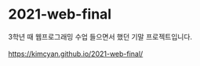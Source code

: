# 2021-web-final
3학년 때 웹프로그래밍 수업 들으면서 했던 기말 프로젝트입니다.</br></br>
https://kimcyan.github.io/2021-web-final/
